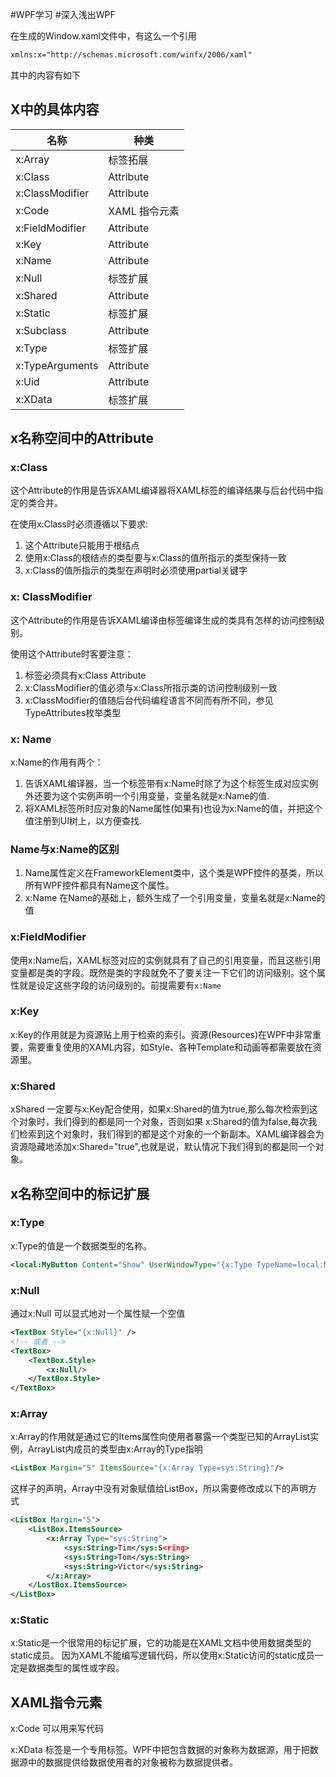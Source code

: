 #WPF学习 #深入浅出WPF 

在生成的Window.xaml文件中，有这么一个引用
``` xml
xmlns:x="http://schemas.microsoft.com/winfx/2006/xaml"
```
其中的内容有如下

## X中的具体内容

| 名称            | 种类          |
| --------------- | ------------- |
| x:Array         | 标签拓展      |
| x:Class         | Attribute     |
| x:ClassModifier | Attribute     |
| x:Code          | XAML 指令元素 |
| x:FieldModifier | Attribute     |
| x:Key           | Attribute     |
| x:Name          | Attribute     |
| x:Null          | 标签扩展      |
| x:Shared        | Attribute     |
| x:Static        | 标签扩展      |
| x:Subclass      | Attribute     |
| x:Type          | 标签扩展      |
| x:TypeArguments | Attribute     |
| x:Uid           | Attribute     |
| x:XData         | 标签扩展      | 

## x名称空间中的Attribute
### x:Class
这个Attribute的作用是告诉XAML编译器将XAML标签的编译结果与后台代码中指定的类合并。

在使用x:Class时必须遵循以下要求:
1. 这个Attribute只能用于根结点
2. 使用x:Class的根结点的类型要与x:Class的值所指示的类型保持一致
3. x:Class的值所指示的类型在声明时必须使用partial关键字

### x: ClassModifier
这个Attribute的作用是告诉XAML编译由标签编译生成的类具有怎样的访问控制级别。

使用这个Attribute时客要注意：
1. 标签必须具有x:Class Attribute
2. x:ClassModifier的值必须与x:Class所指示类的访问控制级别一致
3. x:ClassModifier的值随后台代码编程语言不同而有所不同，参见TypeAttributes枚举类型

### x: Name
x:Name的作用有两个：
1. 告诉XAML编译器，当一个标签带有x:Name时除了为这个标签生成对应实例外还要为这个实例声明一个引用变量，变量名就是x:Name的值.
2. 将XAML标签所时应对象的Name属性(如果有)也设为x:Name的值，并把这个值注册到UI树上，以方便查找.


### Name与x:Name的区别
1. Name属性定义在FrameworkElement类中，这个类是WPF控件的基类，所以所有WPF控件都具有Name这个属性。
2. x:Name 在Name的基础上，额外生成了一个引用变量，变量名就是x:Name的值

### x:FieldModifier
使用x:Name后，XAML标签对应的实例就具有了自己的引用变量，而且这些引用变量都是类的字段。既然是类的字段就免不了要关注一下它们的访问级别。这个属性就是设定这些字段的访问级别的。前提需要有`x:Name`

### x:Key
x:Key的作用就是为资源贴上用于检索的索引。资源(Resources)在WPF中非常重要，需要重复使用的XAML内容，如Style、各种Template和动画等都需要放在资源里。

### x:Shared
xShared 一定要与x:Key配合使用，如果x:Shared的值为true,那么每次检索到这个对象时，我们得到的都是同一个对象，否则如果 x:Shared的值为false,每次我们检索到这个对象时，我们得到的都是这个对象的一个新副本。XAML编译器会为资源隐藏地添加x:Shared="true",也就是说，默认情况下我们得到的都是同一个对象。

## x名称空间中的标记扩展

### x:Type
x:Type的值是一个数据类型的名称。
```xml
<local:MyButton Content="Show" UserWindowType="{x:Type TypeName=local:MyWindow}" Margin="5"/>
```
### x:Null
通过x:Null 可以显式地对一个属性赋一个空值
```xml
<TextBox Style="{x:Null}" />
<!-- 或者 -->
<TextBox>
	<TextBox.Style>
		<x:Null/>
	</TextBox.Style>
</TextBox>
```

### x:Array
x:Array的作用就是通过它的Items属性向使用者暴露一个类型已知的ArrayList实例，ArrayList内成员的类型由x:Array的Type指明

```xml
<ListBox Margin="5" ItemsSource="{x:Array Type=sys:String}"/>
```
这样子的声明，Array中没有对象赋值给ListBox，所以需要修改成以下的声明方式

```xml
<ListBox Margin="5">
	<ListBox.ItemsSource>
		<x:Array Type="sys:String">
			<sys:String>Tim</sys:S<ring>
			<sys:String>Tom</sys:String>
			<sys:String>Victor</sys:String>
		</x:Array>
	</LostBox.ItemsSource>
</ListBox>
```

### x:Static
x:Static是一个很常用的标记扩展，它的功能是在XAML文档中使用数据类型的static成员。 因为XAML不能编写逻辑代码，所以使用x:Static访问的static成员一定是数据类型的属性或字段。


## XAML指令元素
x:Code 可以用来写代码

x:XData 标签是一个专用标签。WPF中把包含数据的对象称为数据源，用于把数据源中的数据提供给数据使用者的对象被称为数据提供者。

